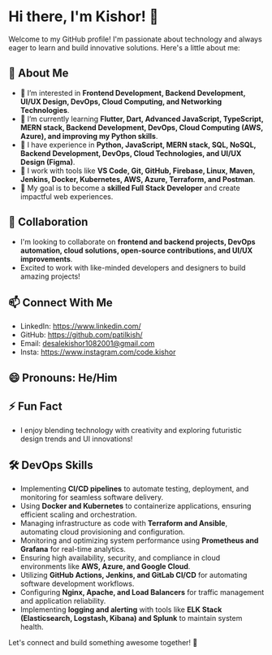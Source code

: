 # Hi there, I'm Kishor! 👋

Welcome to my GitHub profile! I'm passionate about technology and always eager to learn and build innovative solutions. Here's a little about me:

## 🚀 About Me
- 👀 I’m interested in **Frontend Development, Backend Development, UI/UX Design, DevOps, Cloud Computing, and Networking Technologies**.
- 🌱 I’m currently learning **Flutter, Dart, Advanced JavaScript, TypeScript, MERN stack, Backend Development, DevOps, Cloud Computing (AWS, Azure), and improving my Python skills**.
- 💼 I have experience in **Python, JavaScript, MERN stack, SQL, NoSQL, Backend Development, DevOps, Cloud Technologies, and UI/UX Design (Figma)**.
- 🔧 I work with tools like **VS Code, Git, GitHub, Firebase, Linux, Maven, Jenkins, Docker, Kubernetes, AWS, Azure, Terraform, and Postman**.
- 🎯 My goal is to become a **skilled Full Stack Developer** and create impactful web experiences.

## 💞️ Collaboration
- I'm looking to collaborate on **frontend and backend projects, DevOps automation, cloud solutions, open-source contributions, and UI/UX improvements**.
- Excited to work with like-minded developers and designers to build amazing projects!

## 📫 Connect With Me
- LinkedIn: https://www.linkedin.com/
- GitHub: https://github.com/patilkish/
- Email: desalekishor1082001@gmail.com
- Insta: https://www.instagram.com/code.kishor

## 😄 Pronouns: He/Him

## ⚡ Fun Fact
- I enjoy blending technology with creativity and exploring futuristic design trends and UI innovations!

## 🛠️ DevOps Skills
- Implementing **CI/CD pipelines** to automate testing, deployment, and monitoring for seamless software delivery.
- Using **Docker and Kubernetes** to containerize applications, ensuring efficient scaling and orchestration.
- Managing infrastructure as code with **Terraform and Ansible**, automating cloud provisioning and configuration.
- Monitoring and optimizing system performance using **Prometheus and Grafana** for real-time analytics.
- Ensuring high availability, security, and compliance in cloud environments like **AWS, Azure, and Google Cloud**.
- Utilizing **GitHub Actions, Jenkins, and GitLab CI/CD** for automating software development workflows.
- Configuring **Nginx, Apache, and Load Balancers** for traffic management and application reliability.
- Implementing **logging and alerting** with tools like **ELK Stack (Elasticsearch, Logstash, Kibana) and Splunk** to maintain system health.

Let's connect and build something awesome together! 🚀

<!---
patilkish/patilkish is a ✨ special ✨ repository because its `README.md` (this file) appears on your GitHub profile.
You can click the Preview link to take a look at your changes.
--->
